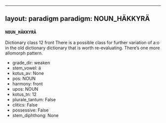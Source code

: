 
---
layout: paradigm
paradigm: NOUN_HÄKKYRÄ
---
### ` NOUN_HÄKKYRÄ `

Dictionary class 12 front There is a possible class for further variation of a:o in the old dictionary dictionary that is worth re-evaluating. There’s one more allomorph pattern.
* grade_dir: weaken
* stem_vowel: ä
* kotus_av: None
* pos: NOUN
* harmony: front
* upos: NOUN
* kotus_tn: 12
* plurale_tantum: False
* clitics: False
* possessive: False
* stem_diphthong: None
